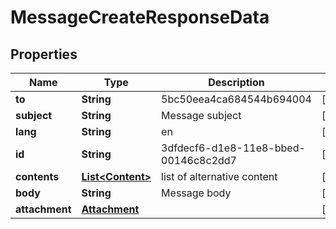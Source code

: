 

# MessageCreateResponseData

## Properties

Name | Type | Description | Notes
------------ | ------------- | ------------- | -------------
**to** | **String** | 5bc50eea4ca684544b694004 |  [optional]
**subject** | **String** | Message subject |  [optional]
**lang** | **String** | en |  [optional]
**id** | **String** | 3dfdecf6-d1e8-11e8-bbed-00146c8c2dd7 |  [optional]
**contents** | [**List&lt;Content&gt;**](Content.md) | list of alternative content |  [optional]
**body** | **String** | Message body |  [optional]
**attachment** | [**Attachment**](Attachment.md) |  |  [optional]




